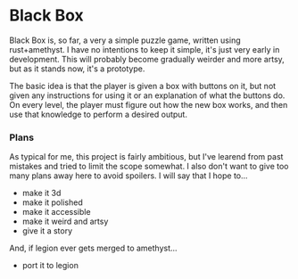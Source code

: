 # Black Box
Black Box is, so far, a very a simple puzzle game, written using rust+amethyst.
I have no intentions to keep it simple, it's just very early in development.
This will probably become gradually weirder and more artsy, but as it stands
now, it's a prototype.

The basic idea is that the player is given a box with buttons on it, but not
given any instructions for using it or an explanation of what the buttons do.
On every level, the player must figure out how the new box works, and then use
that knowledge to perform a desired output.

### Plans
As typical for me, this project is fairly ambitious, but I've learend from past
mistakes and tried to limit the scope somewhat.
I also don't want to give too many plans away here to avoid spoilers.
I will say that I hope to...
- make it 3d
- make it polished
- make it accessible
- make it weird and artsy
- give it a story

And, if legion ever gets merged to amethyst...
- port it to legion
